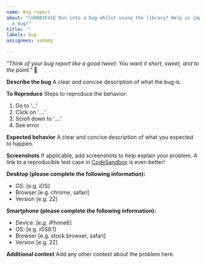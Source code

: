 ```yaml
---
name: Bug report
about: "\U0001F41E Run into a bug whilst using the library? Help us improve by reporting
  a bug!"
title: ''
labels: bug
assignees: xadamy

---
```


_"Think of your bug report like a good tweet: You want it short, sweet, and to the point."_ 🐞

**Describe the bug**
A clear and concise description of what the bug is.

**To Reproduce**
Steps to reproduce the behavior:
1. Go to '...'
2. Click on '....'
3. Scroll down to '....'
4. See error

**Expected behavior**
A clear and concise description of what you expected to happen.

**Screenshots**
If applicable, add screenshots to help explain your problem. A link to a reproducible test case in [CodeSandbox](https://codesandbox.io) is even better!

**Desktop (please complete the following information):**
 - OS: [e.g. iOS]
 - Browser [e.g. chrome, safari]
 - Version [e.g. 22]

**Smartphone (please complete the following information):**
 - Device: [e.g. iPhone6]
 - OS: [e.g. iOS8.1]
 - Browser [e.g. stock browser, safari]
 - Version [e.g. 22]

**Additional context**
Add any other context about the problem here.
